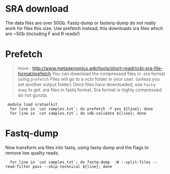 # SRA download

The data files are over 50Gb. 
Fastq-dump or fasterq-dump do not really work for files this size. 
Use prefetch instead, this downloads sra files which are ~5Gb (including F and R reads!)

# Prefetch
> more : http://www.metagenomics.wiki/tools/short-read/ncbi-sra-file-format/prefetch 
You can download the compressed files in .sra format using `prefetch`
Files will go to a ncbi folder in your user. (unless you set another output folder) 
Once files have downloaded, use `fastq-dump` to get .sra files in fastq format. 
Sra format is highly compressed. do not gunzip.

``` 
 module load sratoolkit
  for line in `cat samples.txt`; do prefetch -f yes ${line}; done 
  for line in `cat samples.txt`; do vdb-validate ${line}; done
```

# Fastq-dump 
Now transform sra files into fastq, using fastq-dump and the flags to remove low quality reads. 
```
  for line in `cat samples.txt`; do fastq-dump  -W --split-files --read-filter pass --skip-technical ${line}; done
```
